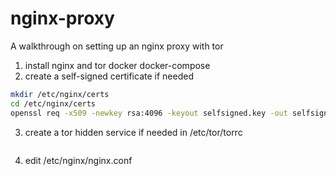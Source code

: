 # nginx-proxy
A walkthrough on setting up an nginx proxy with tor

1. install nginx and tor docker docker-compose
2. create a self-signed certificate if needed
```bash
mkdir /etc/nginx/certs
cd /etc/nginx/certs
openssl req -x509 -newkey rsa:4096 -keyout selfsigned.key -out selfsigned.crt -days 365 -nodes
```
3. create a tor hidden service if needed in /etc/tor/torrc
```torrc

```
4. edit /etc/nginx/nginx.conf
```conf


```
